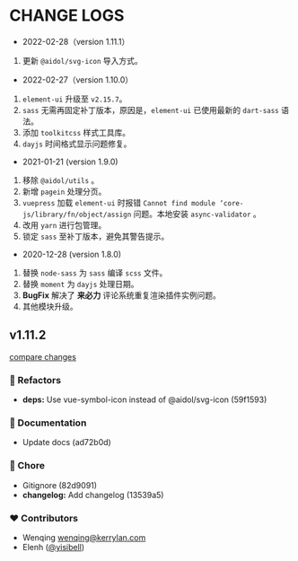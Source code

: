# CHANGE LOGS

- 2022-02-28（version 1.11.1）

1. 更新 `@aidol/svg-icon` 导入方式。

- 2022-02-27（version 1.10.0）

1. `element-ui` 升级至 `v2.15.7`。
2. `sass` 无需再固定补丁版本，原因是，`element-ui` 已使用最新的 `dart-sass` 语法。
3. 添加 `toolkitcss` 样式工具库。
4. `dayjs` 时间格式显示问题修复。

- 2021-01-21 (version 1.9.0)

1. 移除 `@aidol/utils` 。
2. 新增 `pagein` 处理分页。
3. `vuepress` 加载 `element-ui` 时报错 `Cannot find module ‘core-js/library/fn/object/assign` 问题。本地安装 `async-validator` 。
4. 改用 `yarn` 进行包管理。
5. 锁定 `sass` 至补丁版本，避免其警告提示。

- 2020-12-28 (version 1.8.0)

1. 替换 `node-sass` 为 `sass` 编译 `scss` 文件。
2. 替换 `moment` 为 `dayjs` 处理日期。
3. **BugFix** 解决了 **来必力** 评论系统重复渲染插件实例问题。
4. 其他模块升级。
## v1.11.2

[compare changes](https://gitee.com/elenhong/aidol/compare/v1.11.1...v1.11.2)


### 💅 Refactors

  - **deps:** Use vue-symbol-icon instead of @aidol/svg-icon (59f1593)

### 📖 Documentation

  - Update docs (ad72b0d)

### 🏡 Chore

  - Gitignore (82d9091)
  - **changelog:** Add changelog (13539a5)

### ❤️  Contributors

- Wenqing <wenqing@kerrylan.com>
- Elenh ([@yisibell](http://github.com/yisibell))

